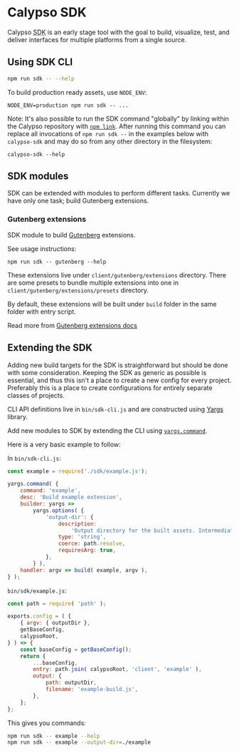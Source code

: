 Calypso SDK
===========

Calypso <abbr title="software development kit">SDK</abbr> is an early stage tool with the goal to build, visualize, test, and deliver interfaces for multiple platforms from a single source.


## Using SDK CLI

```bash
npm run sdk -- --help
```

To build production ready assets, use `NODE_ENV`:
```
NODE_ENV=production npm run sdk -- ...
```

Note: It's also possible to run the SDK command "globally" by linking within the Calypso repository with [`npm link`](https://docs.npmjs.com/cli/link). After running this command you can replace all invocations of `npm run sdk --` in the examples below with `calypso-sdk` and may do so from any other directory in the filesystem:
```
calypso-sdk --help
```

## SDK modules

SDK can be extended with modules to perform different tasks. Currently we have only one task; build Gutenberg extensions.

### Gutenberg extensions

SDK module to build [Gutenberg](https://wordpress.org/gutenberg/handbook/) extensions.

See usage instructions:

```
npm run sdk -- gutenberg --help
```

These extensions live under `client/gutenberg/extensions` directory. There are some presets to bundle multiple extensions into one in `client/gutenberg/extensions/presets` directory.

By default, these extensions will be built under `build` folder in the same folder with entry script.

Read more from [Gutenberg extensions docs](../client/gutenberg/extensions/README.md)

## Extending the SDK

Adding new build targets for the SDK is straightforward but should be done with some consideration. Keeping the SDK as generic as possible is essential, and thus this isn't a place to create a new config for every project. Preferably this is a place to create configurations for entirely separate classes of projects.

CLI API definitions live in `bin/sdk-cli.js` and are constructed using [Yargs](http://yargs.js.org/) library.

Add new modules to SDK by extending the CLI using [`yargs.command`](http://yargs.js.org/docs/#api-commandcmd-desc-builder-handler).

Here is a very basic example to follow:

In `bin/sdk-cli.js`:
```js
const example = require('./sdk/example.js');

yargs.command( {
	command: 'example',
	desc: 'Build example extension',
	builder: yargs =>
		yargs.options( {
			'output-dir': {
				description:
					'Output directory for the built assets. Intermediate directories are created as required.',
				type: 'string',
				coerce: path.resolve,
				requiresArg: true,
			},
		} ),
	handler: argv => build( example, argv ),
} );
```

`bin/sdk/example.js`:
```js
const path = require( 'path' );

exports.config = ( {
	{ argv: { outputDir },
	getBaseConfig,
	calypsoRoot,
} ) => {
	const baseConfig = getBaseConfig();
	return {
		...baseConfig,
		entry: path.join( calypsoRoot, 'client', 'example' ),
		output: {
			path: outputDir,
			filename: 'example-build.js',
		},
	};
};
```

This gives you commands:
```bash
npm run sdk -- example --help
npm run sdk -- example --output-dir=./example
```
